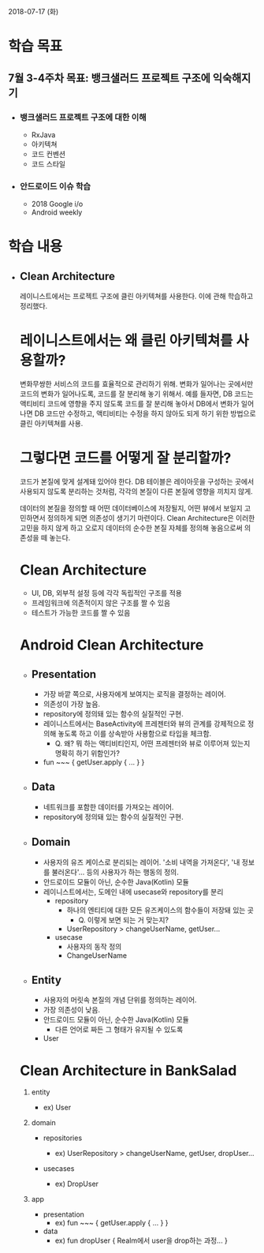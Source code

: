 2018-07-17 (화)

# 학습 목표

## 7월 3-4주차 목표: 뱅크샐러드 프로젝트 구조에 익숙해지기

- ### 뱅크샐러드 프로젝트 구조에 대한 이해

  - RxJava
  - 아키텍쳐
  - 코드 컨벤션
  - 코드 스타일

- ### 안드로이드 이슈 학습

  - 2018 Google i/o
  - Android weekly

# 학습 내용

- ## Clean Architecture

  레이니스트에서는 프로젝트 구조에 클린 아키텍쳐를 사용한다. 이에 관해 학습하고 정리했다.

  # 레이니스트에서는 왜 클린 아키텍쳐를 사용할까?

  변화무쌍한 서비스의 코드를 효율적으로 관리하기 위해. 변화가 일어나는 곳에서만 코드의 변화가 일어나도록, 코드를 잘 분리해 놓기 위해서. 예를 들자면, DB 코드는 액티비티 코드에 영향을 주지 않도록 코드를 잘 분리해 놓아서 DB에서 변화가 일어나면 DB 코드만 수정하고, 액티비티는 수정을 하지 않아도 되게 하기 위한 방법으로 클린 아키텍쳐를 사용.

  # 그렇다면 코드를 어떻게 잘 분리할까?

  코드가 본질에 맞게 설계돼 있어야 한다. DB 테이블은 레이아웃을 구성하는 곳에서 사용되지 않도록 분리하는 것처럼, 각각의 본질이 다른 본질에 영향을 끼치지 않게.

  데이터의 본질을 정의할 때 어떤 데이터베이스에 저장될지, 어떤 뷰에서 보일지 고민하면서 정의하게 되면 의존성이 생기기 마련이다. Clean Architecture은 이러한 고민을 하지 않게 하고 오로지 데이터의 순수한 본질 자체를 정의해 놓음으로써 의존성을 떼 놓는다.

  # Clean Architecture

  - UI, DB, 외부적 설정 등에 각각 독립적인 구조를 적용
  - 프레임워크에 의존적이지 않은 구조를 짤 수 있음
  - 테스트가 가능한 코드를 짤 수 있음

  # Android Clean Architecture

  - ## Presentation

    - 가장 바깥 쪽으로, 사용자에게 보여지는 로직을 결정하는 레이어.
    - 의존성이 가장 높음.
    - repository에 정의돼 있는 함수의 실질적인 구현.
    - 레이니스트에서는 BaseActivity에 프레젠터와 뷰의 관계를 강제적으로 정의해 놓도록 하고 이를 상속받아 사용함으로 타입을 체크함.
      - Q. 왜? 뭐 하는 액티비티인지, 어떤 프레젠터와 뷰로 이루어져 있는지 명확히 하기 위함인가?
    - fun ~~~ { getUser.apply { ... } }

  - ## Data

    - 네트워크를 포함한 데이터를 가져오는 레이어.
    - repository에 정의돼 있는 함수의 실질적인 구현.

  - ## Domain

    - 사용자의 유즈 케이스로 분리되는 레이어. '소비 내역을 가져온다', '내 정보를 불러온다'... 등의 사용자가 하는 행동의 정의.
    - 안드로이드 모듈이 아닌, 순수한 Java(Kotlin) 모듈
    - 레이니스트에서는, 도메인 내에 usecase와 repository를 분리
      - repository
        - 하나의 엔티티에 대한 모든 유즈케이스의 함수들이 저장돼 있는 곳
          - Q. 이렇게 보면 되는 거 맞는지?
        - UserRepository > changeUserName, getUser...
      - usecase
        - 사용자의 동작 정의
        - ChangeUserName

  - ## Entity

    - 사용자의 머릿속 본질의 개념 단위를 정의하는 레이어.
    - 가장 의존성이 낮음.
    - 안드로이드 모듈이 아닌, 순수한 Java(Kotlin) 모듈
      - 다른 언어로 짜든 그 형태가 유지될 수 있도록
    - User

  # Clean Architecture in BankSalad

  1. entity

     - ex) User

  2. domain

     - repositories
       - ex) UserRepository > changeUserName, getUser, dropUser...

     - usecases
       - ex) DropUser

  3. app

     - presentation
       - ex) fun ~~~ { getUser.apply { ... } }
     - data
       - ex) fun dropUser { Realm에서 user을 drop하는 과정... }